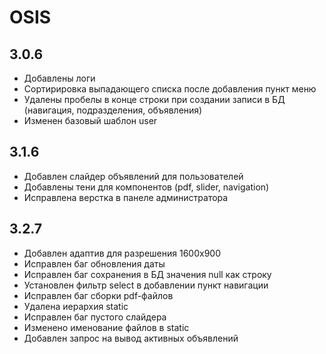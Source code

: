 # OSIS #

## 3.0.6
- Добавлены логи
- Сортирировка выпадающего списка после добавления пункт меню
- Удалены пробелы в конце строки при создании записи в БД (навигация, подразделения, объявления)
- Изменен базовый шаблон user 


## 3.1.6
- Добавлен слайдер объявлений для пользователей
- Добавлены тени для компонентов (pdf, slider, navigation)
- Исправлена верстка в панеле администратора


## 3.2.7
- Добавлен адаптив для разрешения 1600х900
- Исправлен баг обновления даты
- Исправлен баг сохранения в БД значения null как строку 
- Установлен фильтр select в добавлении пункт навигации
- Исправлен баг сборки pdf-файлов
- Удалена иерархия static
- Исправлен баг пустого слайдера
- Изменено именование файлов в static
- Добавлен запрос на вывод активных объявлений


